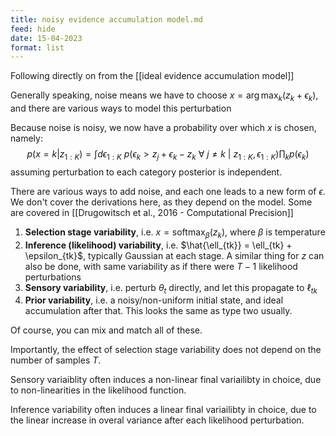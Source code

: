 ```yaml
---
title: noisy evidence accumulation model.md
feed: hide
date: 15-04-2023
format: list
---
```



Following directly on from the [[ideal evidence accumulation model]]

Generally speaking, noise means we have to choose  $x = \arg\max_k(z_k + \epsilon_k)$, and there are various ways to model this perturbation

Because noise is noisy, we now have a probability over which $x$ is chosen, namely: $$p(x = k | z_{1:K}) = \int d\epsilon_{1:K}\ p(\epsilon_k \gt z_j + \epsilon_k - z_k\ \forall\ j\neq k\ |\ z_{1:K}, \epsilon_{1:K}) \prod_k p(\epsilon_k)$$assuming perturbation to each category posterior is independent.

There are various ways to add noise, and each one leads to a new form of $\epsilon$. We don't cover the derivations here, as they depend on the model. Some are covered in [[Drugowitsch et al., 2016 - Computational Precision]]

1. **Selection stage variability**, i.e. $x = \text{soft}\max_{\beta}(z_k)$, where $\beta$ is temperature
2. **Inference (likelihood) variability**, i.e. $\hat{\ell_{tk}} = \ell_{tk} + \epsilon_{tk}$, typically Gaussian at each stage. A similar thing for $z$ can also be done, with same variability as if there were $T-1$ likelihood perturbations
3. **Sensory variability**, i.e. perturb $\theta_t$ directly, and let this propagate to $\ell_{tk}$
4. **Prior variability**, i.e. a noisy/non-uniform initial state, and ideal accumulation after that. This looks the same as type two usually.

Of course, you can mix and match all of these.

Importantly, the effect of selection stage variability does not depend on the number of samples $T$.

Sensory variaiblity often induces a non-linear final variailibty in choice, due to non-linearities in the likelihood function.

Inference variability often induces a linear final variailibty in choice, due to the linear increase in overal variance after each likelihood perturbation.